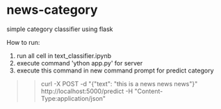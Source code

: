 # news-category
simple category classifier using flask


How to run:
1. run all cell in text_classifier.ipynb
2. execute command 'ython app.py' for server
3. execute this command in new command prompt for predict category
>>curl -X POST -d "{\"text\": \"this is a news news news\"}" http://localhost:5000/predict -H "Content-Type:application/json"
